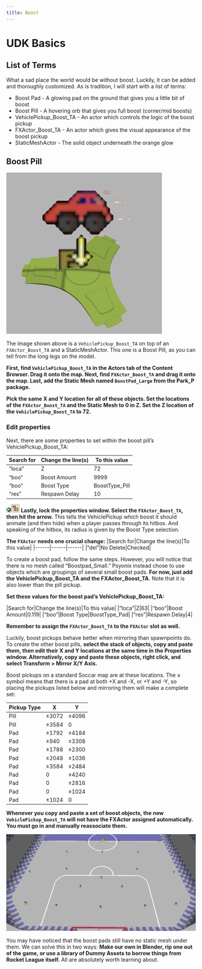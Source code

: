 ```yaml
---
title: Boost
---
```

# UDK Basics

## List of Terms

What a sad place the world would be without boost. Luckily, it can be added and thoroughly customized. As is tradition, I will start with a list of terms:

* Boost Pad - A glowing pad on the ground that gives you a little bit of boost
* Boost Pill - A hovering orb that gives you full boost (corner/mid boosts)
* VehiclePickup_Boost_TA - An actor which controls the logic of the boost pickup
* FXActor_Boost_TA - An actor which gives the visual appearance of the boost pickup
* StaticMeshActor - The solid object underneath the orange glow

## Boost Pill

![alt text](../../.vuepress/public/images/image143.png "I wish it looked like this in game")

The image shown above is a `VehiclePickup_Boost_TA` on top of an `FXActor_Boost_TA` and a StaticMeshActor. This one is a Boost Pill, as you can tell from the long legs on the model.

**First, find `VehiclePickup_Boost_TA` in the Actors tab of the Content Browser. Drag it onto the map. Next, find `FXActor_Boost_TA` and drag it onto the map. Last, add the Static Mesh named `BoostPad_Large` from the Park_P package.**

**Pick the same X and Y location for all of these objects. Set the locations of the `FXActor_Boost_TA` and the Static Mesh to 0 in Z. Set the Z location of the `VehiclePickup_Boost_TA` to 72.**

### Edit properties

Next, there are some properties to set within the boost pill’s VehiclePickup_Boost_TA:

|Search for|Change the line(s)|To this value|
|------|------|------|
|“loca”| Z | 72 |
|“boo” |Boost Amount| 9999|
|“boo” | Boost Type| BoostType_Pill|
|“res” |Respawn Delay|10|

![alt text](../../.vuepress/public/images/image21.png)![alt text](../../.vuepress/public/images/image48.png)
**Lastly, lock the properties window. Select the `FXActor_Boost_TA`, then hit the arrow.** This tells the VehiclePickup which boost it should animate (and then hide) when a player passes through its hitbox. And speaking of the hitbox, its radius is given by the Boost Type selection.

**The `FXActor` needs one crucial change:**
|Search for|Change the line(s)|To this value|
|------|------|------|
|“del”|No Delete|Checked|

To create a boost pad, follow the same steps. However, you will notice that there is no mesh called “Boostpad_Small.” Psyonix instead chose to use objects which are groupings of several small boost pads. **For now, just add the VehiclePickup_Boost_TA and the FXActor_Boost_TA**. Note that it is also lower than the pill pickup.


**Set these values for the boost pad’s VehiclePickup_Boost_TA:**

|Search for|Change the line(s)|To this value|
|“loca”|Z|63|
|“boo”|Boost Amount|0.119|
|“boo”|Boost Type|BoostType_Pad|
|“res”|Respawn Delay|4|

**Remember to assign the `FXActor_Boost_TA` to the `FXActor` slot as well.**


Luckily, boost pickups behave better when mirroring than spawnpoints do. To create the other boost pills, **select the stack of objects, copy and paste them, then edit their X and Y locations at the same time in the Properties window. Alternatively, copy and paste these objects, right click, and select Transform > Mirror X/Y Axis.**


Boost pickups on a standard Soccar map are at these locations. The ± symbol means that there is a pad at both +X and -X, or +Y and -Y, so placing the pickups listed below and mirroring them will make a complete set:

|Pickup Type|X|Y|
|------|------|------|
|Pill|±3072|±4096|
|Pill|±3584|0|
|Pad|±1792|±4184|
|Pad|±940|±3308|
|Pad|±1788|±2300|
|Pad|±2048|±1036|
|Pad|±3584|±2484|
|Pad|0|±4240|
|Pad|0|±2816|
|Pad|0|±1024|
|Pad|±1024|0|

**Whenever you copy and paste a set of boost objects, the new `VehiclePickup_Boost_TA` will not have the FXActor assigned automatically. You must go in and manually reassociate them.**

![alt text](../../.vuepress/public/images/image142.png "A heart in a box (see it?)")

You may have noticed that the boost pads still have no static mesh under them. We can solve this in two ways: **Make our own in Blender, rip one out of the game, or use a library of Dummy Assets to borrow things from Rocket League itself.** All are absolutely worth learning about.